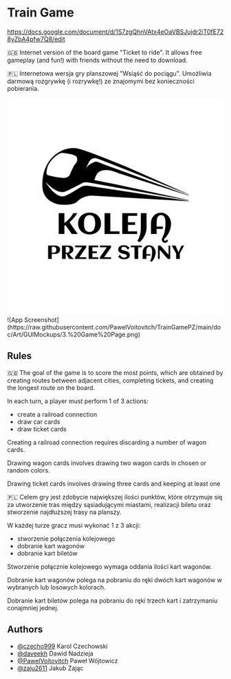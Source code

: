
# Train Game

https://docs.google.com/document/d/1S7zgQhnVAtx4eOaVBSJujdr2iT0fE728yZbA4pfw7Q8/edit

🇬🇧
Internet version of the board game "Ticket to ride". It allows free gameplay (and fun!) with friends without the need to download.

🇵🇱
Internetowa wersja gry planszowej "Wsiąść do pociągu". Umożliwia darmową rozgrywkę (i rozrywkę!) ze znajomymi bez konieczności pobierania.


<img src="./doc/Art/Logos/logo 512x512.png">
![App Screenshot](https://raw.githubusercontent.com/PawelVoitovitch/TrainGamePZ/main/doc/Art/GUIMockups/3.%20Game%20Page.png)


## Rules
🇬🇧
The goal of the game is to score the most points, which are obtained by creating routes between adjacent cities, completing tickets, and creating the longest route on the board.

In each turn, a player must perform 1 of 3 actions:

* create a railroad connection
* draw car cards
* draw ticket cards

Creating a railroad connection requires discarding a number of wagon cards.

Drawing wagon cards involves drawing two wagon cards in chosen or random colors.

Drawing ticket cards involves drawing three cards and keeping at least one

🇵🇱
Celem gry jest zdobycie największej ilości punktów, które otrzymuje się za utworzenie tras między sąsiadującymi miastami, realizacji biletu oraz stworzenie najdłuższej trasy na planszy.

W każdej turze gracz musi wykonać 1 z 3 akcji: 
* stworzenie połączenia kolejowego
* dobranie kart wagonów
* dobranie kart biletów

Stworzenie połącznie kolejowego wymaga oddania ilości kart wagonów.

Dobranie kart wagonów polega na pobraniu do ręki dwóch kart wagonów w wybranych lub losowych kolorach.

Dobranie kart biletów polega na pobraniu do ręki trzech kart i zatrzymaniu conajmniej jednej.
## Authors

- [@czecho999](https://www.github.com/czecho999) Karol Czechowski
- [@daveekh](https://www.github.com/daveekh) Dawid Nadzieja
- [@PawelVoitovitch](https://www.github.com/PawelVoitovitch) Paweł Wójtowicz
- [@zaju2611](https://www.github.com/zaju2611) Jakub Zając


